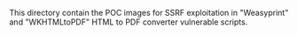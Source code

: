 This directory contain the POC images for SSRF exploitation in "Weasyprint" and "WKHTMLtoPDF" HTML to PDF converter vulnerable scripts.
